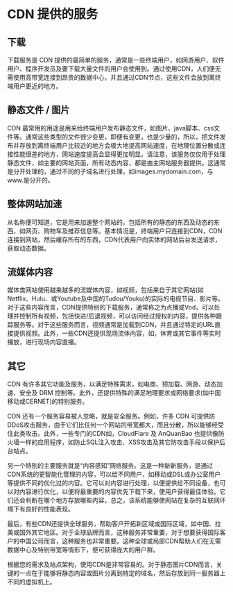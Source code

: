 # CDN 提供的服务

## 下载

下载服务是 CDN 提供的最简单的服务，通常是一些终端用户，如网游用户、软件用户、程序开发员及要下载大量文件的用户会使用到。通过使用CDN，人们便无需使用高带宽连接到昂贵的数据中心，并且通过CDN节点，这些文件会放到离终端用户更近的地方。



## 静态文件 / 图片

CDN 最常用的用途是用来给终端用户发布静态文件，如图片、java脚本、css文件等。通常这些类型的文件很少变更，即便有变更，也是少量的，所以，把文件发布并存放到离终端用户比较近的地方会极大地提高网站速度，在地理位置分散或连接性能很差的地方，网站速度提高会显得更加明显。请注意，该服务仅仅用于处理静态文件，如主要的网站页面，所有动态内容，都是由主网站服务器提供。这通常是分开处理的，通过不同的子域名进行处理，如images.mydomain.com，与www.是分开的。


## 整体网站加速

从名称便可知道，它是用来加速整个网站的，包括所有的静态的东西及动态的东西，如网页、购物车及推荐信息等。基本情况是，终端用户只连接到CDN，CDN连接到网站，然后缓存所有的东西，CDN代表用户向实体的网站后台发送请求，获取动态数据。</p>


## 流媒体内容

媒体类网站使用越来越多的流媒体内容，如视频，包括来自于其它网站(如Netflix、Hulu、或Youtube及中国的Tudou/Youku)的实际的电视节目、影片等。对于这些内容而言，CDN提供特别的下载服务，通常称之为点播或Vod，可以处理并控制所有视频，包括快进/后退视频，可以访问经过授权的内容，提供各种跟踪服务等。对于这些服务而言，视频通常是加载到CDN，并且通过特定的URL直接提供视频。此外，一些CDN还提供现场流体内容，如，体育或其它事件等实时播放，进行现场内容直播。


## 其它

CDN 有许多其它功能及服务，以满足特殊需求，如电商、预加载、网游、动态加速、安全及 DRM 控制等。此外，还提供特殊的满足地理要求或网络要求(如中国移动或CERNET)的特别服务。

CDN 还有一个服务容易被人忽略，就是安全服务。例如，许多 CDN 可提供防DDoS攻击服务，由于它们比任何一个网站的带宽都大，而且分散，所以能够经受住此类攻击。此外，一些专门的CDN如，CloudFlare 及 AnQuanBao 也提供像防火墙一样的应用程序，如防止SQL注入攻击、XSS攻击及其它防攻击手段以保护后台站点。

另一个特别的主要服务就是“内容感知”网络服务。这是一种新新服务，是通过CDN系统的更智能化管理的内容，可以给不同用户，如移动或DSL或办公室用户等提供不同的优化过的内容。它可以对内容进行处理，以便提供给不同设备，也可以对内容进行优化，以便将最重要的内容优先下载下来，使用户获得最佳体验。它们还会判断在哪个地方存放哪些内容，总之，该系统能够使网站在复杂的互联网环境下有良好的性能表现。

最后，有些CDN还提供全球服务，帮助客户开拓新区域或国际区域，如中国、拉美或国外其它地区。对于全球品牌而言，这种服务非常重要，对于想要获得国际客户的中国公司而言，这种服务也非常重要。这种全球或局部CDN帮助人们在无需数据中心及特别带宽等情形下，便可获得庞大的用户群。

根据您的需求及站点架构，使用CDN是非常容易的。对于静态图片CDN而言，关键的一点在于能够将静态内容或图片分离到特定的域名，然后存放到同一服务器上不同的虚拟机上。
